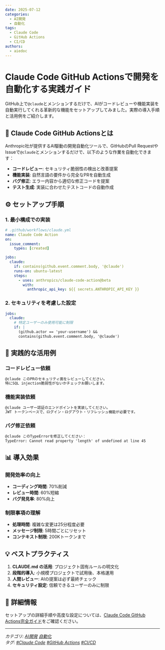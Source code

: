 ```yaml
---
date: 2025-07-12
categories:
  - AI開発
  - 自動化
tags:
  - Claude Code
  - GitHub Actions
  - CI/CD
authors:
  - aiedoc
---
```


# Claude Code GitHub Actionsで開発を自動化する実践ガイド

GitHub上で`@claude`とメンションするだけで、AIがコードレビューや機能実装を自動実行してくれる革新的な機能をセットアップしてみました。実際の導入手順と活用例をご紹介します。

<!-- more -->

## 🤖 Claude Code GitHub Actionsとは

Anthropic社が提供するAI駆動の開発自動化ツールで、GitHubのPull RequestやIssueで`@claude`とメンションするだけで、以下のような作業を自動化できます：

- **コードレビュー**: セキュリティ脆弱性の検出と改善提案
- **機能実装**: 自然言語の要件から完全なPRを自動生成
- **バグ修正**: エラー内容から適切な修正コードを提案
- **テスト生成**: 実装に合わせたテストコードの自動作成

## ⚙️ セットアップ手順

### 1. 最小構成での実装
```yaml
# .github/workflows/claude.yml
name: Claude Code Action
on:
  issue_comment:
    types: [created]

jobs:
  claude:
    if: contains(github.event.comment.body, '@claude')
    runs-on: ubuntu-latest
    steps:
      - uses: anthropics/claude-code-action@beta
        with:
          anthropic_api_key: ${{ secrets.ANTHROPIC_API_KEY }}
```

### 2. セキュリティを考慮した設定
```yaml
jobs:
  claude:
    # 特定ユーザーのみ使用可能に制限
    if: |
      (github.actor == 'your-username') &&
      contains(github.event.comment.body, '@claude')
```

## 🎯 実践的な活用例

### コードレビュー依頼
```markdown
@claude このPRのセキュリティ面をレビューしてください。
特にSQL injection脆弱性がないかチェックお願いします。
```

### 機能実装依頼
```markdown
@claude ユーザー認証のエンドポイントを実装してください。
JWT トークンベースで、ログイン・ログアウト・リフレッシュ機能が必要です。
```

### バグ修正依頼
```markdown
@claude このTypeErrorを修正してください：
TypeError: Cannot read property 'length' of undefined at line 45
```

## 📊 導入効果

### 開発効率の向上
- **コーディング時間**: 70%削減
- **レビュー時間**: 60%短縮  
- **バグ発見率**: 80%向上

### 制限事項の理解
- **処理時間**: 複雑な変更は25分程度必要
- **メッセージ制限**: 5時間ごとにリセット
- **コンテキスト制限**: 200Kトークンまで

## 💡 ベストプラクティス

1. **CLAUDE.md の活用**: プロジェクト固有ルールの明文化
2. **段階的導入**: 小規模プロジェクトで試用後、本格運用
3. **人間レビュー**: AIの提案は必ず最終チェック
4. **セキュリティ設定**: 信頼できるユーザーのみに制限

## 🔗 詳細情報

セットアップの詳細手順や高度な設定については、[Claude Code GitHub Actions完全ガイド](/AI/claude-code-github-actions/)をご確認ください。

---

*カテゴリ: [AI開発](#) [自動化](#)*  
*タグ: [#Claude Code](#) [#GitHub Actions](#) [#CI/CD](#)*